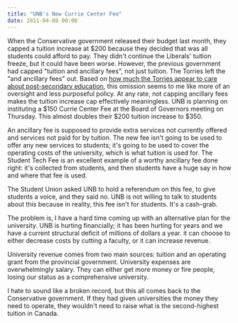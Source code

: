 ```yaml
---
title: "UNB's New Currie Center Fee"
date: 2011-04-08 00:00
---
```


When the Conservative government released their budget last month, they capped a tuition increase at $200 because they decided that was all students could afford to pay. They didn't continue the Liberals' tuition freeze, but it could have been worse. However, the previous government had capped "tuition and ancillary fees", not just tuition. The Torries left the "and ancillary fees" out. Based on [how much the Torries appear to care about post-secondary education](/blog/parental-contributions-in-student-loans/), this omission seems to me like more of an oversight and less purposeful policy. At any rate, not capping ancillary fees makes the tuition increase cap effectively meaningless. UNB is planning on instituting a $150 Currie Center Fee at the Board of Governors meeting on Thursday. This almost doubles their $200 tuition increase to $350.

An ancillary fee is supposed to provide extra services not currently offered and services not paid for by tuition. The new fee isn't going to be used to offer any new services to students; it's going to be used to cover the operating costs of the university, which is what tuition is used for. The Student Tech Fee is an excellent example of a worthy ancillary fee done right: it's collected from students, and then students have a huge say in how and where that fee is used.

The Student Union asked UNB to hold a referendum on this fee, to give students a voice, and they said no. UNB is not willing to talk to students about this because in reality, this fee isn't for students. It's a cash-grab.

The problem is, I have a hard time coming up with an alternative plan for the university. UNB is hurting financially; it has been hurting for years and we have a current structural deficit of millions of dollars a year. it can choose to either decrease costs by cutting a faculty, or it can increase revenue.

University revenue comes from two main sources: tuition and an operating grant from the provincial government. University expenses are overwhelmingly salary. They can either get more money or fire people, losing our status as a comprehensive university.

I hate to sound like a broken record, but this all comes back to the Conservative government. If they had given universities the money they need to operate, they wouldn't need to raise what is the second-highest tuition in Canada.

<!-- more -->
